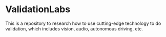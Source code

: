 # ValidationLabs
This is a repository to research how to use cutting-edge technology to do validation, which includes vision, audio, autonomous driving, etc.
